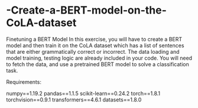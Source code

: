 # -Create-a-BERT-model-on-the-CoLA-dataset

Finetuning a BERT Model
In this exercise, you will have to create a BERT model and then train it on the CoLA dataset which has a list of sentences that are either grammatically correct or incorrect. The data loading and model training, testing logic are already included in your code. You will need to fetch the data, and use a pretrained BERT model to solve a classification task.



Requirements: 

numpy==1.19.2
pandas==1.1.5
scikit-learn==0.24.2
torch==1.8.1
torchvision==0.9.1
transformers==4.6.1
datasets==1.8.0
